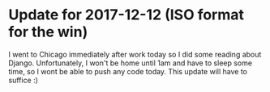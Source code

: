 # Update for 2017-12-12 (ISO format for the win)

I went to Chicago immediately after work today so I did some reading about Django.  Unfortunately, I won't be home until 1am and have to sleep some time, so I wont be able to push any code today. This update will have to suffice :)
